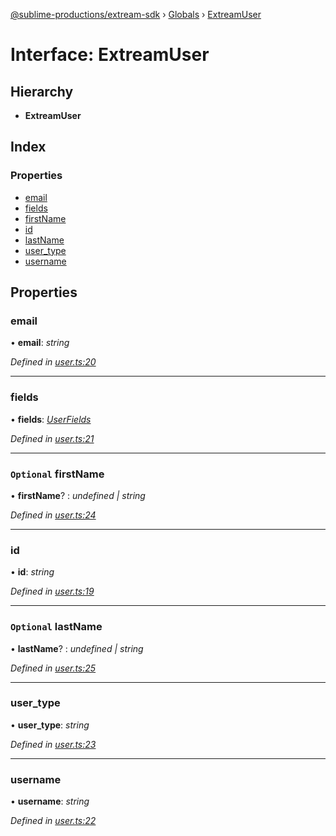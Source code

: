 [@sublime-productions/extream-sdk](../README.md) › [Globals](../globals.md) › [ExtreamUser](extreamuser.md)

# Interface: ExtreamUser

## Hierarchy

* **ExtreamUser**

## Index

### Properties

* [email](extreamuser.md#email)
* [fields](extreamuser.md#fields)
* [firstName](extreamuser.md#optional-firstname)
* [id](extreamuser.md#id)
* [lastName](extreamuser.md#optional-lastname)
* [user_type](extreamuser.md#user_type)
* [username](extreamuser.md#username)

## Properties

###  email

• **email**: *string*

*Defined in [user.ts:20](https://github.com/Extream-SaaS/ex-sdk/blob/1c866e4/src/user.ts#L20)*

___

###  fields

• **fields**: *[UserFields](userfields.md)*

*Defined in [user.ts:21](https://github.com/Extream-SaaS/ex-sdk/blob/1c866e4/src/user.ts#L21)*

___

### `Optional` firstName

• **firstName**? : *undefined | string*

*Defined in [user.ts:24](https://github.com/Extream-SaaS/ex-sdk/blob/1c866e4/src/user.ts#L24)*

___

###  id

• **id**: *string*

*Defined in [user.ts:19](https://github.com/Extream-SaaS/ex-sdk/blob/1c866e4/src/user.ts#L19)*

___

### `Optional` lastName

• **lastName**? : *undefined | string*

*Defined in [user.ts:25](https://github.com/Extream-SaaS/ex-sdk/blob/1c866e4/src/user.ts#L25)*

___

###  user_type

• **user_type**: *string*

*Defined in [user.ts:23](https://github.com/Extream-SaaS/ex-sdk/blob/1c866e4/src/user.ts#L23)*

___

###  username

• **username**: *string*

*Defined in [user.ts:22](https://github.com/Extream-SaaS/ex-sdk/blob/1c866e4/src/user.ts#L22)*
